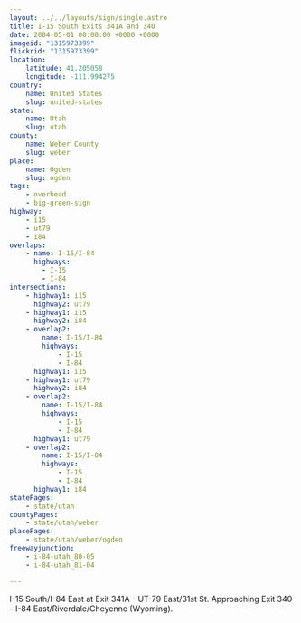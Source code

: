 ```yaml
---
layout: ../../layouts/sign/single.astro
title: I-15 South Exits 341A and 340
date: 2004-05-01 00:00:00 +0000 +0000
imageid: "1315973399"
flickrid: "1315973399"
location:
    latitude: 41.205058
    longitude: -111.994275
country:
    name: United States
    slug: united-states
state:
    name: Utah
    slug: utah
county:
    name: Weber County
    slug: weber
place:
    name: Ogden
    slug: ogden
tags:
    - overhead
    - big-green-sign
highway:
    - i15
    - ut79
    - i84
overlaps:
    - name: I-15/I-84
      highways:
        - I-15
        - I-84
intersections:
    - highway1: i15
      highway2: ut79
    - highway1: i15
      highway2: i84
    - overlap2:
        name: I-15/I-84
        highways:
            - I-15
            - I-84
      highway1: i15
    - highway1: ut79
      highway2: i84
    - overlap2:
        name: I-15/I-84
        highways:
            - I-15
            - I-84
      highway1: ut79
    - overlap2:
        name: I-15/I-84
        highways:
            - I-15
            - I-84
      highway1: i84
statePages:
    - state/utah
countyPages:
    - state/utah/weber
placePages:
    - state/utah/weber/ogden
freewayjunction:
    - i-84-utah_80-05
    - i-84-utah_81-04

---
```

I-15 South/I-84 East at Exit 341A - UT-79 East/31st St.  Approaching Exit 340 - I-84 East/Riverdale/Cheyenne (Wyoming).